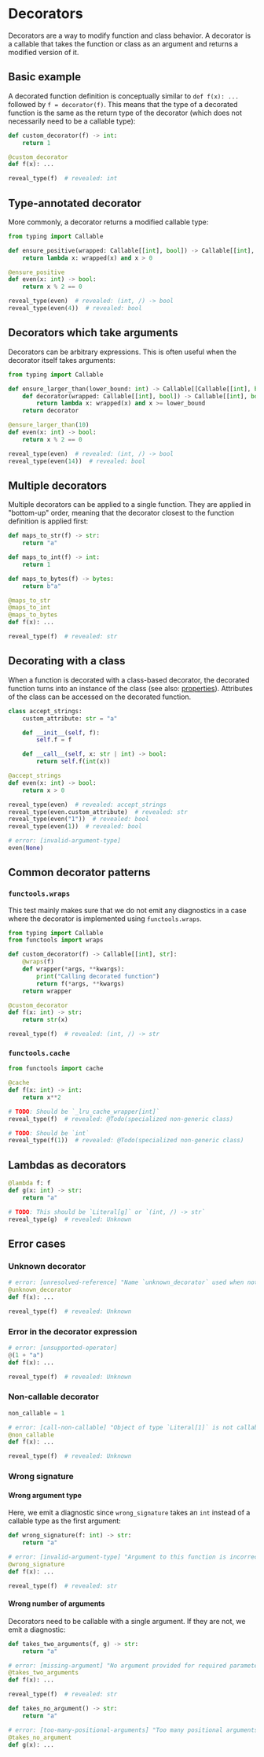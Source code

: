 # Decorators

Decorators are a way to modify function and class behavior. A decorator is a callable that takes the
function or class as an argument and returns a modified version of it.

## Basic example

A decorated function definition is conceptually similar to `def f(x): ...` followed by
`f = decorator(f)`. This means that the type of a decorated function is the same as the return type
of the decorator (which does not necessarily need to be a callable type):

```py
def custom_decorator(f) -> int:
    return 1

@custom_decorator
def f(x): ...

reveal_type(f)  # revealed: int
```

## Type-annotated decorator

More commonly, a decorator returns a modified callable type:

```py
from typing import Callable

def ensure_positive(wrapped: Callable[[int], bool]) -> Callable[[int], bool]:
    return lambda x: wrapped(x) and x > 0

@ensure_positive
def even(x: int) -> bool:
    return x % 2 == 0

reveal_type(even)  # revealed: (int, /) -> bool
reveal_type(even(4))  # revealed: bool
```

## Decorators which take arguments

Decorators can be arbitrary expressions. This is often useful when the decorator itself takes
arguments:

```py
from typing import Callable

def ensure_larger_than(lower_bound: int) -> Callable[[Callable[[int], bool]], Callable[[int], bool]]:
    def decorator(wrapped: Callable[[int], bool]) -> Callable[[int], bool]:
        return lambda x: wrapped(x) and x >= lower_bound
    return decorator

@ensure_larger_than(10)
def even(x: int) -> bool:
    return x % 2 == 0

reveal_type(even)  # revealed: (int, /) -> bool
reveal_type(even(14))  # revealed: bool
```

## Multiple decorators

Multiple decorators can be applied to a single function. They are applied in "bottom-up" order,
meaning that the decorator closest to the function definition is applied first:

```py
def maps_to_str(f) -> str:
    return "a"

def maps_to_int(f) -> int:
    return 1

def maps_to_bytes(f) -> bytes:
    return b"a"

@maps_to_str
@maps_to_int
@maps_to_bytes
def f(x): ...

reveal_type(f)  # revealed: str
```

## Decorating with a class

When a function is decorated with a class-based decorator, the decorated function turns into an
instance of the class (see also: [properties](properties.md)). Attributes of the class can be
accessed on the decorated function.

```py
class accept_strings:
    custom_attribute: str = "a"

    def __init__(self, f):
        self.f = f

    def __call__(self, x: str | int) -> bool:
        return self.f(int(x))

@accept_strings
def even(x: int) -> bool:
    return x > 0

reveal_type(even)  # revealed: accept_strings
reveal_type(even.custom_attribute)  # revealed: str
reveal_type(even("1"))  # revealed: bool
reveal_type(even(1))  # revealed: bool

# error: [invalid-argument-type]
even(None)
```

## Common decorator patterns

### `functools.wraps`

This test mainly makes sure that we do not emit any diagnostics in a case where the decorator is
implemented using `functools.wraps`.

```py
from typing import Callable
from functools import wraps

def custom_decorator(f) -> Callable[[int], str]:
    @wraps(f)
    def wrapper(*args, **kwargs):
        print("Calling decorated function")
        return f(*args, **kwargs)
    return wrapper

@custom_decorator
def f(x: int) -> str:
    return str(x)

reveal_type(f)  # revealed: (int, /) -> str
```

### `functools.cache`

```py
from functools import cache

@cache
def f(x: int) -> int:
    return x**2

# TODO: Should be `_lru_cache_wrapper[int]`
reveal_type(f)  # revealed: @Todo(specialized non-generic class)

# TODO: Should be `int`
reveal_type(f(1))  # revealed: @Todo(specialized non-generic class)
```

## Lambdas as decorators

```py
@lambda f: f
def g(x: int) -> str:
    return "a"

# TODO: This should be `Literal[g]` or `(int, /) -> str`
reveal_type(g)  # revealed: Unknown
```

## Error cases

### Unknown decorator

```py
# error: [unresolved-reference] "Name `unknown_decorator` used when not defined"
@unknown_decorator
def f(x): ...

reveal_type(f)  # revealed: Unknown
```

### Error in the decorator expression

```py
# error: [unsupported-operator]
@(1 + "a")
def f(x): ...

reveal_type(f)  # revealed: Unknown
```

### Non-callable decorator

```py
non_callable = 1

# error: [call-non-callable] "Object of type `Literal[1]` is not callable"
@non_callable
def f(x): ...

reveal_type(f)  # revealed: Unknown
```

### Wrong signature

#### Wrong argument type

Here, we emit a diagnostic since `wrong_signature` takes an `int` instead of a callable type as the
first argument:

```py
def wrong_signature(f: int) -> str:
    return "a"

# error: [invalid-argument-type] "Argument to this function is incorrect: Expected `int`, found `def f(x) -> Unknown`"
@wrong_signature
def f(x): ...

reveal_type(f)  # revealed: str
```

#### Wrong number of arguments

Decorators need to be callable with a single argument. If they are not, we emit a diagnostic:

```py
def takes_two_arguments(f, g) -> str:
    return "a"

# error: [missing-argument] "No argument provided for required parameter `g` of function `takes_two_arguments`"
@takes_two_arguments
def f(x): ...

reveal_type(f)  # revealed: str

def takes_no_argument() -> str:
    return "a"

# error: [too-many-positional-arguments] "Too many positional arguments to function `takes_no_argument`: expected 0, got 1"
@takes_no_argument
def g(x): ...
```
